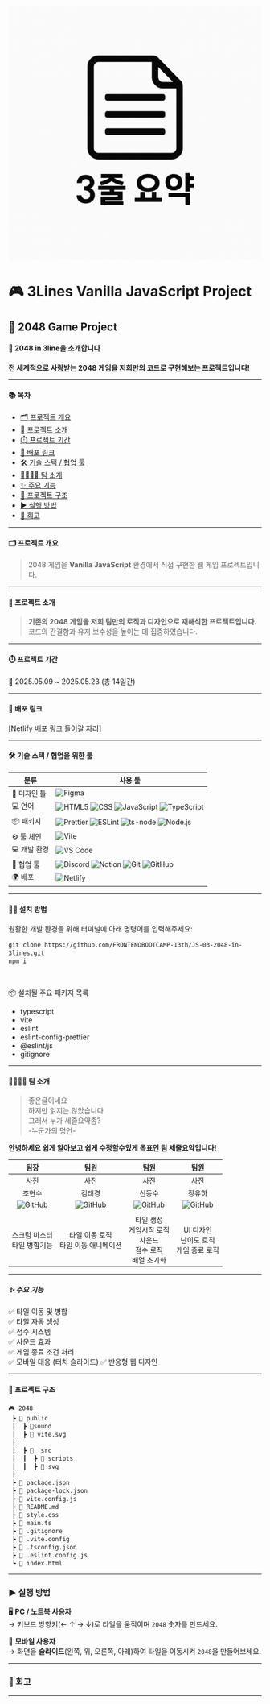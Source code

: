 ![세줄요약](3line-logo.png)

# 🎮 3Lines Vanilla JavaScript Project
## 🧩 2048 Game Project

#### 🧱 2048 in 3line을 소개합니다

**전 세계적으로 사랑받는 2048 게임을 저희만의 코드로 구현해보는 프로젝트입니다!**

---

#### 📚 목차
- [🗂️ 프로젝트 개요](#프로젝트-개요)
- [🎯 프로젝트 소개](#프로젝트-소개)
- [⏱️ 프로젝트 기간](#프로젝트-기간)
- [🚀 배포 링크](#배포-링크)
- [🛠️ 기술 스택 / 협업 툴](#기술-스택--협업을-위한-툴)
- [👨‍👩‍👧‍👦 팀 소개](#팀-소개)
- [✨ 주요 기능](#주요-기능)
- [📁 프로젝트 구조](#프로젝트-구조)
- [▶️ 실행 방법](#실행-방법)
- [📝 회고](#회고)

---

#### 🗂️ 프로젝트 개요
> 2048 게임을 **Vanilla JavaScript** 환경에서 직접 구현한 웹 게임 프로젝트입니다.

---

#### 🎯 프로젝트 소개
> **기존의 2048 게임을 저희 팀만의 로직과 디자인으로 재해석한 프로젝트입니다.**  
> 코드의 간결함과 유지 보수성을 높이는 데 집중하였습니다.

---

#### ⏱️ 프로젝트 기간
📆 2025.05.09 ~ 2025.05.23 (총 14일간)

---

#### 🚀 배포 링크
[Netlify 배포 링크 들어갈 자리]

---

#### 🛠️ 기술 스택 / 협업을 위한 툴

| 분류 | 사용 툴 |
|------|--------|
| 🎨 디자인 툴 | ![Figma](https://img.shields.io/badge/Figma-F24E1E?style=for-the-badge&logo=figma&logoColor=white) |
| 💻 언어 | ![HTML5](https://img.shields.io/badge/html5-E34F26?style=for-the-badge&logo=html5&logoColor=white) ![CSS](https://img.shields.io/badge/CSS-663399?style=for-the-badge&logo=CSS&logoColor=white) ![JavaScript](https://img.shields.io/badge/JavaScript-F7DF1E?style=for-the-badge&logo=JavaScript&logoColor=white) ![TypeScript](https://img.shields.io/badge/TypeScript-007ACC?style=for-the-badge&logo=typescript&logoColor=white) |
| 📦 패키지 | ![Prettier](https://img.shields.io/badge/prettier-1A2C34?style=for-the-badge&logo=prettier&logoColor=F7BA3E) ![ESLint](https://img.shields.io/badge/eslint-3A33D1?style=for-the-badge&logo=eslint&logoColor=white) ![ts-node](https://img.shields.io/badge/ts--node-3178C6?style=for-the-badge&logo=ts-node&logoColor=white) ![Node.js](https://img.shields.io/badge/Node.js-43853D?style=for-the-badge&logo=node.js&logoColor=white) |
| ⚙️ 툴 체인 | ![Vite](https://img.shields.io/badge/Vite-646CFF?style=for-the-badge&logo=Vite&logoColor=white) |
| 💻 개발 환경 | ![VS Code](https://img.shields.io/badge/Visual_Studio_Code-0078D4?style=for-the-badge&logo=visual%20studio%20code&logoColor=white) |
| 🤝 협업 툴 | ![Discord](https://img.shields.io/badge/Discord-7289DA?style=for-the-badge&logo=discord&logoColor=white) ![Notion](https://img.shields.io/badge/Notion-000000?style=for-the-badge&logo=notion&logoColor=white) ![Git](https://img.shields.io/badge/GIT-E44C30?style=for-the-badge&logo=git&logoColor=white) ![GitHub](https://img.shields.io/badge/GitHub-100000?style=for-the-badge&logo=github&logoColor=white) |
| 🌍 배포 | ![Netlify](https://img.shields.io/badge/Netlify-00C7B7?style=for-the-badge&logo=netlify&logoColor=white) |

---

#### 🧑‍💻 설치 방법
원활한 개발 환경을 위해 터미널에 아래 명령어를 입력해주세요:

```
git clone https://github.com/FRONTENDBOOTCAMP-13th/JS-03-2048-in-3lines.git
npm i
```
<br>

📦 설치될 주요 패키지 목록
- typescript
- vite
- eslint
- eslint-config-prettier
- @eslint/js
- gitignore


---


#### 👨‍👩‍👧‍👦 팀 소개

>좋은글이네요<br>하지만 읽지는 않았습니다<br>그래서 누가 세줄요약좀?<br>
> -누군가의 명언-
>
>
**안녕하세요 쉽게 알아보고 쉽게 수정할수있게 목표인 팀 세줄요약입니다!**

팀장|팀원|팀원|팀원|
:---:|:---:|:---:|:---:
사진|사진|사진|사진
조현수|김태경|신동수|장유하
![GitHub](https://img.shields.io/badge/GitHub-100000?style=for-the-badge&logo=github&logoColor=white)|![GitHub](https://img.shields.io/badge/GitHub-100000?style=for-the-badge&logo=github&logoColor=white)|![GitHub](https://img.shields.io/badge/GitHub-100000?style=for-the-badge&logo=github&logoColor=white)|![GitHub](https://img.shields.io/badge/GitHub-100000?style=for-the-badge&logo=github&logoColor=white)|
||||
스크럼 마스터<br>타일 병합기능<br>|타일 이동 로직<br>타일 이동 애니메이션|타일 생성<br>게임시작 로직<br>사운드<br>점수 로직<br>배열 초기화<br>|UI 디자인<br>난이도 로직<br>게임 종료 로직|


---
##### ✨ 주요 기능
✅ 타일 이동 및 병합  
✅ 타일 자동 생성  
✅ 점수 시스템  
✅ 사운드 효과  
✅ 게임 종료 조건 처리  
✅ 모바일 대응 (터치 슬라이드)
✅ 반응형 웹 디자인


---
#### 📁 프로젝트 구조
```
🎮 2048
 ┣ 📂 public
 ┃  ┣ 📂sound
 ┃  ┣ 📄 vite.svg
 ┃
 ┃  ┣ 📂  src
 ┃  ┃  ┣ 📂 scripts
 ┃  ┃  ┣ 📂 svg
 ┃
 ┣ 📄 package.json
 ┣ 📄 package-lock.json
 ┣ 📄 vite.config.js
 ┣ 📄 README.md
 ┣ 📄 style.css
 ┣ 📄 main.ts
 ┣ 📄 .gitignore
 ┣ 📄 .vite.config
 ┣ 📄 .tsconfig.json
 ┣ 📄 .eslint.config.js
 ┗ 📄 index.html
```
 ---

### ▶️ 실행 방법

🖥️ **PC / 노트북 사용자**  
→ 키보드 방향키(← ↑ → ↓)로 타일을 움직이며 `2048` 숫자를 만드세요.

📱 **모바일 사용자**  
→ 화면을 **슬라이드**(왼쪽, 위, 오른쪽, 아래)하여 타일을 이동시켜 `2048`을 만들어보세요.

---

### 📝 회고


---